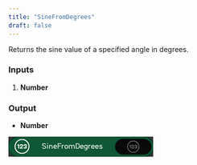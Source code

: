 ```yaml
---
title: "SineFromDegrees"
draft: false
---
```

Returns the sine value of a specified angle in degrees.
### Inputs
1. **Number**
### Output
-   **Number**

![SineFromDegrees](https://raw.githubusercontent.com/battlefield-portal-community/Image-CDN/main/portal_blocks/SineFromDegrees.png)